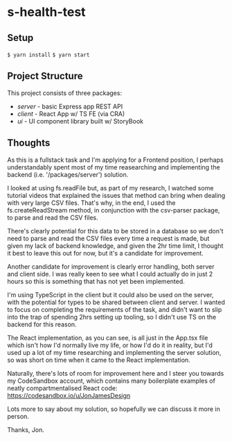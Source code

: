 # s-health-test

## Setup
`$ yarn install`
`$ yarn start`

## Project Structure

This project consists of three packages:

- *server* - basic Express app REST API
- *client* - React App w/ TS FE (via CRA)
- *ui* - UI component library built w/ StoryBook

## Thoughts

As this is a fullstack task and I'm applying for a Frontend position, I perhaps understandably
spent most of my time reasearching and implementing the backend (i.e. '/packages/server') solution.

I looked at using fs.readFile but, as part of my research, I watched some tutorial videos that explained
the issues that method can bring when dealing with very large CSV files.
That's why, in the end, I used the fs.createReadStream method, in conjunction with the csv-parser package,
to parse and read the CSV files.

There's clearly potential for this data to be stored in a database so we don't need to parse and read the CSV files
every time a request is made, but given my lack of backend knowledge, and given the 2hr time limit, I thought it best
to leave this out for now, but it's a candidate for improvement.

Another candidate for improvement is clearly error handling, both server and client side. I was really keen to see what
I could actually do in just 2 hours so this is something that has not yet been implemented.

I'm using TypeScript in the client but it could also be used on the server, with the potential for types to be shared
between client and server.  I wanted to focus on completing the requirements of the task, and didn't want to slip into
the trap of spending 2hrs setting up tooling, so I didn't use TS on the backend for this reason.

The React implementation, as you can see, is all just in the App.tsx file which isn't how I'd normally live my life,
or how I'd do it in reality, but I'd used up a lot of my time researching and implementing the server solution, so was
short on time when it came to the React implementation.

Naturally, there's lots of room for improvement here and I steer you towards my CodeSandbox account, which contains many
boilerplate examples of neatly compartmentalised React code: https://codesandbox.io/u/JonJamesDesign

Lots more to say about my solution, so hopefully we can discuss it more in person.

Thanks, Jon.